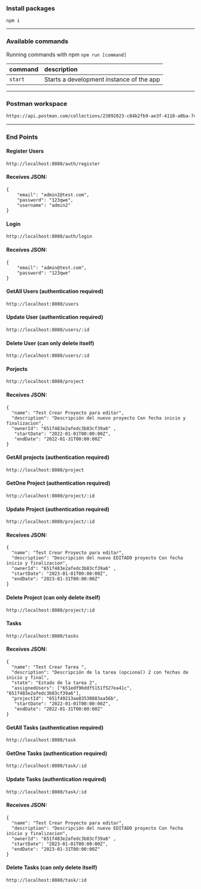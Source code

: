 ### Install packages

```shell
npm i
```
---
### Available commands

Running commands with npm `npm run [command]`

| command         | description                              |
| :-------------- | :--------------------------------------- |
| `start`         | Starts a development instance of the app |
---
### Postman workspace
```bash
https://api.postman.com/collections/23892023-c84b2fb9-ae3f-4110-a0ba-7c3dba5acf62?access_key=PMAT-01HC2VG1M7DCNEMB065A3EZPFC
```
---
### End Points
#### Register Users
```
http://localhost:8080/auth/register
```
#### Receives JSON:
```
{
    "email": "admin2@test.com",
    "password": "123qwe",
    "username": "admin2"
}
```
#### Login
```
http://localhost:8080/auth/login
```
#### Receives JSON:
```
{
    "email": "admin@test.com",
    "password": "123qwe"
}
```

#### GetAll Users (authentication required)
```
http://localhost:8080/users
```
#### Update User (authentication required)
```
http://localhost:8080/users/:id
```
#### Delete User (can only delete itself)
```
http://localhost:8080/users/:id
```

#### Porjects
```
http://localhost:8080/project
```
#### Receives JSON:
```
{
  "name": "Test Crear Proyecto para editar",
  "description": "Descripción del nuevo proyecto Con fecha inicio y finalizacion",
  "ownerId": "651f483e2afedc3b83cf39a6" ,
   "startDate": "2022-01-01T00:00:00Z",
   "endDate": "2022-01-31T00:00:00Z"
}
```

#### GetAll projects (authentication required)
```
http://localhost:8080/project
```
#### GetOne Project  (authentication required)
```
http://localhost:8080/project/:id
```
#### Update Project  (authentication required)
```
http://localhost:8080/project/:id
```
#### Receives JSON:
```
{
  "name": "Test Crear Proyecto para editar",
  "description": "Descripción del nuevo EDITADO proyecto Con fecha inicio y finalizacion",
  "ownerId": "651f483e2afedc3b83cf39a6" ,
  "startDate": "2023-01-01T00:00:00Z",
  "endDate": "2023-01-31T00:00:00Z"
}
```
#### Delete Project (can only delete itself)
```
http://localhost:8080/project/:id
```

#### Tasks
```
http://localhost:8080/tasks
```
#### Receives JSON:
```
{
  "name": "Test Crear Tarea ",
  "description": "Descripción de la tarea (opcional) 2 con fechas de inicio y final",
  "state": "Estado de la tarea 2",
  "assignedUsers": ["651edf96ddf5151f527ea41c", "651f483e2afedc3b83cf39a6"],
  "projectId": "651f49213ae83530883aa56b",  
   "startDate": "2022-01-01T00:00:00Z",
   "endDate": "2022-01-31T00:00:00Z"
}
```

#### GetAll Tasks (authentication required)
```
http://localhost:8080/task
```
#### GetOne Tasks  (authentication required)
```
http://localhost:8080/task/:id
```
#### Update Tasks  (authentication required)
```
http://localhost:8080/task/:id
```
#### Receives JSON:
```
{
  "name": "Test Crear Proyecto para editar",
  "description": "Descripción del nuevo EDITADO proyecto Con fecha inicio y finalizacion",
  "ownerId": "651f483e2afedc3b83cf39a6" ,
  "startDate": "2023-01-01T00:00:00Z",
  "endDate": "2023-01-31T00:00:00Z"
}
```
#### Delete Tasks (can only delete itself)
```
http://localhost:8080/task/:id
```